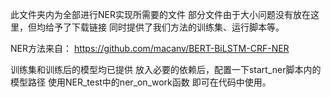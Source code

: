 此文件夹内为全部进行NER实现所需要的文件
部分文件由于大小问题没有放在这里，但均给予了下载链接
同时提供了我们方法的训练集、运行脚本等。

NER方法来自：
https://github.com/macanv/BERT-BiLSTM-CRF-NER

训练集和训练后的模型均已提供
放入必要的依赖后，配置一下start_ner脚本内的模型路径
使用NER_test中的ner_on_work函数
即可在代码中使用。